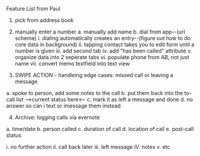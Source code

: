 Feature List from Paul

1. pick from address book
2. manually enter a number
a. manually add name
b. dial from app--(url scheme)
i. dialing automatically creates an entry--(figure out how to do core data in background)
ii. tapping contact takes you to edit form until a number is given
iii. add second tab 
iv. add "has been called" attribute
v. organize data into 2 seperate tabs 
vi. populate phone from AB, not just name
vii. convert memo textfield into text view

3. SWIPE ACTION - handleing edge cases: missed call or leaving a message 

a. spoke to person, add some notes to the call
b. put them back into the to-call list
-->current status here<--
c. mark it as left a message and done
d. no answer so can i text or imessage them instead

4. Archive: logging calls via evernote

a. time/date
b. person called
c. duration of call
d. location of call
e. post-call status 

i. no further action 
ii. call back later
iii. left message
iV. notes
v. etc